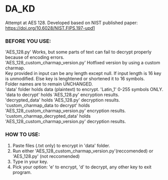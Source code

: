 # DA_KD
Attempt at AES 128. Developed based on NIST published paper: https://doi.org/10.6028/NIST.FIPS.197-upd1
### BEFORE YOU USE:
'AES_128.py' Works, but some parts of text can fail to decrypt properly because of encoding errors. <br>
'AES_128_custom_charmap_version.py' Hotfixed version by using a custom charmap.<br>
Key provided in input can be any length except null. If  input length is 16 key is unmodified. Else key is lenghtened or shortened it to 16 symbols.<br>
Folder names are to remain UNCHANGED.<br>
'data' folder holds data (plaintext) to encrypt. 'Latin_1' 0-255 symbols ONLY. <br>
'data to decrypt' holds 'AES_128.py' encryption results.<br>
'decrypted_data' holds 'AES_128.py' decryption results.<br>
'custom_charmap_data to decrypt' holds 'AES_128_custom_charmap_version.py' encryption results.<br>
'custom_charmap_decrypted_data' holds 'AES_128_custom_charmap_version.py' decryption results.<br>
### HOW TO USE:
1. Paste files (.txt only) to encrypt in 'data' folder.<br>
2. Run either 'AES_128_custom_charmap_version.py'(reccomended) or 'AES_128.py' (not reccomended)<br>
3. Type in your key.<br>
4. Pick your option: 'e' to encrypt, 'd' to decrypt, any other key to exit program.<br>